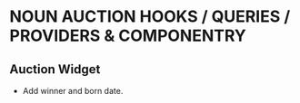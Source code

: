 # NOUN AUCTION HOOKS / QUERIES / PROVIDERS & COMPONENTRY

## Auction Widget

- Add winner and born date.
